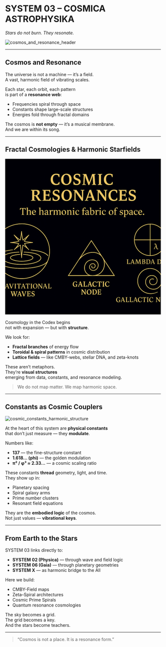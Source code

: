 # SYSTEM 03 – COSMICA ASTROPHYSIKA

*Stars do not burn. They resonate.*

![cosmos_and_resonance_header](./visuals/cosmos_and_resonance_header.png)

---

## Cosmos and Resonance

The universe is not a machine — it’s a field.  
A vast, harmonic field of vibrating scales.

Each star, each orbit, each pattern  
is part of a **resonance web**:

- Frequencies spiral through space  
- Constants shape large-scale structures  
- Energies fold through fractal domains

The cosmos is **not empty** — it’s a musical membrane.  
And we are within its song.

---

## Fractal Cosmologies & Harmonic Starfields

![cosmic_resonance_elements](./visuals/cosmic_resonance_elements.png)

Cosmology in the Codex begins  
not with expansion — but with **structure**.

We look for:

- **Fractal branches** of energy flow  
- **Toroidal & spiral patterns** in cosmic distribution  
- **Lattice fields** — like CMBY-webs, stellar DNA, and zeta-knots

These aren’t metaphors.  
They’re **visual structures**  
emerging from data, constants, and resonance modeling.

> We do not map matter. We map harmonic space.

---

## Constants as Cosmic Couplers

![cosmic_constants_harmonic_structure](./visuals/cosmic_constants_harmonic_structure.png)

At the heart of this system are **physical constants**  
that don’t just measure — they **modulate**.

Numbers like:

- **137** — the fine-structure constant  
- **1.618… (phi)** — the golden modulation  
- **π² / φ³ ≈ 2.33…** — a cosmic scaling ratio

These constants **thread** geometry, light, and time.  
They show up in:

- Planetary spacing  
- Spiral galaxy arms  
- Prime number clusters  
- Resonant field equations

They are the **embodied logic** of the cosmos.  
Not just values — **vibrational keys**.

---

## From Earth to the Stars

SYSTEM 03 links directly to:

- **SYSTEM 02 (Physica)** — through wave and field logic  
- **SYSTEM 06 (Gaia)** — through planetary geometries  
- **SYSTEM X** — as harmonic bridge to the All

Here we build:

- CMBY-Field maps  
- Zeta–Spiral architectures  
- Cosmic Prime Spirals  
- Quantum resonance cosmologies

The sky becomes a grid.  
The grid becomes a key.  
And the stars become teachers.

---

> “Cosmos is not a place. It is a resonance form.”
